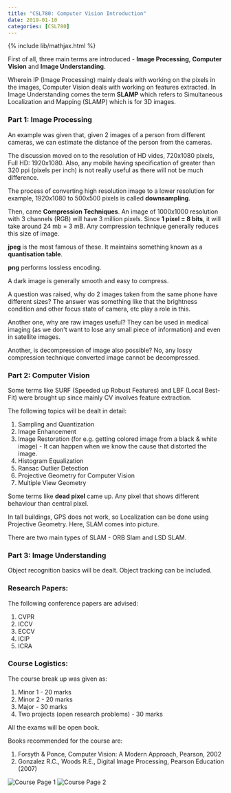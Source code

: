 ```yaml
---
title: "CSL780: Computer Vision Introduction"
date: 2019-01-10
categories: [CSL780]
---
```


{% include lib/mathjax.html %}

First of all, three main terms are introduced - **Image Processing**, **Computer Vision** and **Image Understanding**.

Wherein IP (Image Processing) mainly deals with working on the pixels in the images, Computer Vision deals with working on features extracted. 
In Image Understanding comes the term **SLAMP** which refers to Simultaneous Localization and Mapping (SLAMP) which is for 3D images.

### Part 1: Image Processing

An example was given that, given 2 images of a person from different cameras, we can estimate the distance of the person from the cameras.

The discussion moved on to the resolution of HD vides, 720x1080 pixels, Full HD: 1920x1080. 
Also, any mobile having specification of greater than 320 ppi (pixels per inch) is not really useful as there will not be much difference.

The process of converting high resolution image to a lower resolution for example, 1920x1080 to 500x500 pixels is called **downsampling**.

Then, came **Compression Techniques**. An image of 1000x1000 resolution with 3 channels (RGB) will have 3 million pixels. Since **1 pixel = 8 bits**, it will take around 24 mb = 3 mB.
Any compression technique generally reduces this size of image.

**jpeg** is the most famous of these. It maintains something known as a **quantisation table**.

**png** performs lossless encoding.

A dark image is generally smooth and easy to compress.

A question was raised, why do 2 images taken from the same phone have different sizes? 
The answer was something like that the brightness condition and other focus state of camera, etc play a role in this.

Another one, why are raw images useful? They can be used in medical imaging (as we don't want to lose any small piece of information) and even in satellite images.

Another, is decompression of image also possible? No, any lossy compression technique converted image cannot be decompressed.

### Part 2: Computer Vision
Some terms like SURF (Speeded up Robust Features) and LBF (Local Best-Fit) were brought up since mainly CV involves feature extraction.

The following topics will be dealt in detail: 
1. Sampling and Quantization
2. Image Enhancement
3. Image Restoration (for e.g. getting colored image from a black & white image) - It can happen when we know the cause that distorted the image.
4. Histogram Equalization
5. Ransac Outlier Detection
6. Projective Geometry for Computer Vision
7. Multiple View Geometry

Some terms like **dead pixel** came up. Any pixel that shows different behaviour than central pixel.

In tall buildings, GPS does not work, so Localization can be done using Projective Geometry. Here, SLAM comes into picture.

There are two main types of SLAM - ORB Slam and LSD SLAM.

### Part 3: Image Understanding
Object recognition basics will be dealt. Object tracking can be included.

### Research Papers:
The following conference papers are advised:
1. CVPR
2. ICCV
3. ECCV
4. ICIP
5. ICRA

### Course Logistics:

The course break up was given as:
1. Minor 1 - 20 marks
2. Minor 2 - 20 marks
3. Major - 30 marks
4. Two projects (open research problems) - 30 marks

All the exams will be open book. 

Books recommended for the course are:
1. Forsyth & Ponce, Computer Vision: A Modern Approach, Pearson, 2002
2. Gonzalez R.C., Woods R.E., Digital Image Processing, Pearson Education (2007)

![Course Page 1](/eCSe-Notes/assets/CSL780_1.jpeg)
![Course Page 2](/eCSe-Notes/assets/CSL780_2.jpg)
